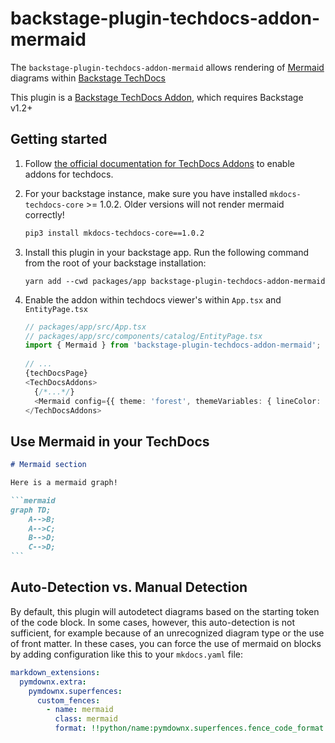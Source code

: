 # backstage-plugin-techdocs-addon-mermaid

The `backstage-plugin-techdocs-addon-mermaid` allows rendering of [Mermaid](https://mermaid-js.github.io/) diagrams
within [Backstage TechDocs](https://backstage.io/docs/features/techdocs/techdocs-overview)

This plugin is a [Backstage TechDocs Addon](https://backstage.io/docs/features/techdocs/addons), which requires
Backstage v1.2+

## Getting started

1. Follow [the official documentation for TechDocs Addons](https://backstage.io/docs/features/techdocs/addons#installing-and-using-addons) to enable addons for techdocs.
2. For your backstage instance, make sure you have installed `mkdocs-techdocs-core` >= 1.0.2. Older versions will not render mermaid correctly!
    ```sh
    pip3 install mkdocs-techdocs-core==1.0.2
    ```

3. Install this plugin in your backstage app. Run the following command from the root of your backstage installation:
   ```
   yarn add --cwd packages/app backstage-plugin-techdocs-addon-mermaid
   ```
4. Enable the addon within techdocs viewer's within `App.tsx` and `EntityPage.tsx`
   ```typescript jsx
   // packages/app/src/App.tsx
   // packages/app/src/components/catalog/EntityPage.tsx
   import { Mermaid } from 'backstage-plugin-techdocs-addon-mermaid';
 
   // ...
   {techDocsPage}
   <TechDocsAddons>
     {/*...*/}
     <Mermaid config={{ theme: 'forest', themeVariables: { lineColor: '#000000' } }} />
   </TechDocsAddons>
    ```

## Use Mermaid in your TechDocs

~~~markdown
# Mermaid section

Here is a mermaid graph!

```mermaid
graph TD;
    A-->B;
    A-->C;
    B-->D;
    C-->D;
```
~~~

## Auto-Detection vs. Manual Detection

By default, this plugin will autodetect diagrams based on the starting token of the code block. In some cases, however, this auto-detection is not sufficient, for example because of an unrecognized 
diagram type or the use of front matter. In these cases, you can force the use of mermaid on blocks by adding configuration like this to your `mkdocs.yaml` file:

```yaml
markdown_extensions:
  pymdownx.extra:
    pymdownx.superfences:
      custom_fences:
        - name: mermaid
          class: mermaid
          format: !!python/name:pymdownx.superfences.fence_code_format
```